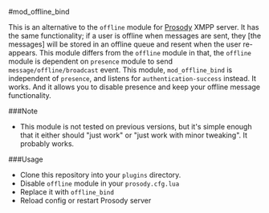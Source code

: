 #mod_offline_bind

This is an alternative to the `offline` module for [Prosody](http://prosody.im/) XMPP server. It has the same functionality; if a user is offline when messages are sent, they [the messages] will be stored in an offline queue and resent when the user re-appears. This module differs from the `offline` module in that, the `offline` module is dependent on `presence` module to send `message/offline/broadcast` event. This module, `mod_offline_bind` is independent of `presence`, and listens for `authentication-success` instead. It works. And it allows you to disable presence and keep your offline message functionality.

###Note

+ This module is not tested on previous versions, but it's simple enough that it either should "just work" or "just work with minor tweaking". It probably works.

###Usage

+ Clone this repository into your `plugins` directory.
+ Disable `offline` module in your `prosody.cfg.lua`
+ Replace it with `offline_bind` 
+ Reload config or restart Prosody server
